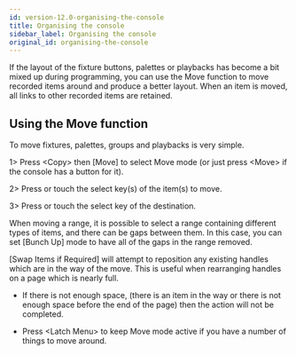 ```yaml
---
id: version-12.0-organising-the-console
title: Organising the console
sidebar_label: Organising the console
original_id: organising-the-console
---
```


If the layout of the fixture buttons, palettes or playbacks has become a
bit mixed up during programming, you can use the Move function to move
recorded items around and produce a better layout. When an item is
moved, all links to other recorded items are retained.

Using the Move function
-----------------------

To move fixtures, palettes, groups and playbacks is very simple.

1\> Press \<Copy\> then \[Move\] to select Move mode (or just press
\<Move\> if the console has a button for it).

2\> Press or touch the select key(s) of the item(s) to move.

3\> Press or touch the select key of the destination.

When moving a range, it is possible to select a range containing
different types of items, and there can be gaps between them. In this
case, you can set \[Bunch Up\] mode to have all of the gaps in the range
removed.

\[Swap Items if Required\] will attempt to reposition any existing
handles which are in the way of the move. This is useful when
rearranging handles on a page which is nearly full.

-   If there is not enough space, (there is an item in the way or there
    is not enough space before the end of the page) then the action will
    not be completed.

-   Press \<Latch Menu\> to keep Move mode active if you have a number
    of things to move around.


